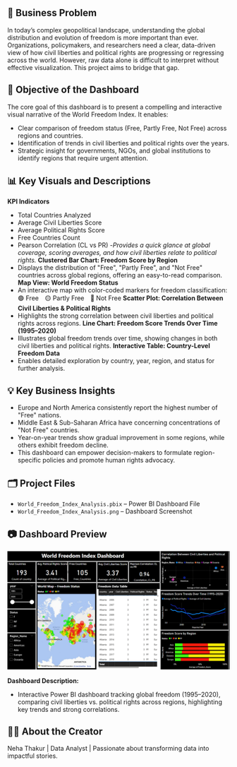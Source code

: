 ## 📌 **Business Problem**
In today’s complex geopolitical landscape, understanding the global distribution and evolution of freedom is more important than ever. Organizations, policymakers, and researchers need a clear, data-driven view of how civil liberties and political rights are progressing or regressing across the world. However, raw data alone is difficult to interpret without effective visualization. This project aims to bridge that gap.

## 🎯 **Objective of the Dashboard**
The core goal of this dashboard is to present a compelling and interactive visual narrative of the World Freedom Index. It enables:
- Clear comparison of freedom status (Free, Partly Free, Not Free) across regions and countries.
- Identification of trends in civil liberties and political rights over the years.
- Strategic insight for governments, NGOs, and global institutions to identify regions that require urgent attention.

## 📊 **Key Visuals and Descriptions**
**KPI Indicators**
- Total Countries Analyzed
- Average Civil Liberties Score
- Average Political Rights Score
- Free Countries Count
- Pearson Correlation (CL vs PR)
   -*Provides a quick glance at global coverage, scoring averages, and how civil liberties relate to political rights.*
**Clustered Bar Chart: Freedom Score by Region**
- Displays the distribution of "Free", "Partly Free", and "Not Free" countries across global regions, offering an easy-to-read comparison.
**Map View: World Freedom Status**
- An interactive map with color-coded markers for freedom classification:
🟢 Free 🟡 Partly Free 🔴 Not Free
**Scatter Plot: Correlation Between Civil Liberties & Political Rights**
- Highlights the strong correlation between civil liberties and political rights across regions.
**Line Chart: Freedom Score Trends Over Time (1995–2020)**
- Illustrates global freedom trends over time, showing changes in both civil liberties and political rights.
**Interactive Table: Country-Level Freedom Data**
- Enables detailed exploration by country, year, region, and status for further analysis.

## 💡 **Key Business Insights**
- Europe and North America consistently report the highest number of "Free" nations.
- Middle East & Sub-Saharan Africa have concerning concentrations of "Not Free" countries.
- Year-on-year trends show gradual improvement in some regions, while others exhibit freedom decline.
- This dashboard can empower decision-makers to formulate region-specific policies and promote human rights advocacy.

## 🗂️ **Project Files**
- `World_Freedom_Index_Analysis.pbix` – Power BI Dashboard File
- `World_Freedom_Index_Analysis.png` – Dashboard Screenshot

## 📷 Dashboard Preview
![Dashboard Preview](./World_Freedom_Index_Analysis.png)

**Dashboard Description:**  
- Interactive Power BI dashboard tracking global freedom (1995–2020), comparing civil liberties vs. political rights across regions, highlighting key trends and strong correlations.

## 👩‍💼 **About the Creator**
Neha Thakur | Data Analyst | Passionate about transforming data into impactful stories.
